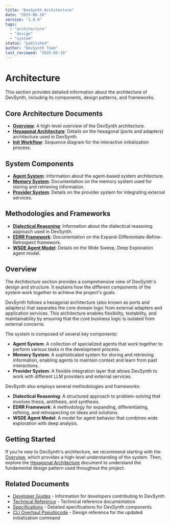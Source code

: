 ```yaml
---
title: "DevSynth Architecture"
date: "2025-06-16"
version: "1.0.0"
tags:
  - "architecture"
  - "design"
  - "system"
status: "published"
author: "DevSynth Team"
last_reviewed: "2025-06-16"
---
```


# Architecture

This section provides detailed information about the architecture of DevSynth, including its components, design patterns, and frameworks.

## Core Architecture Documents

- **[Overview](overview.md)**: A high-level overview of the DevSynth architecture.
- **[Hexagonal Architecture](hexagonal_architecture.md)**: Details on the hexagonal (ports and adapters) architecture used in DevSynth.
- **[Init Workflow](init_workflow.md)**: Sequence diagram for the interactive initialization process.

## System Components

- **[Agent System](agent_system.md)**: Information about the agent-based system architecture.
- **[Memory System](memory_system.md)**: Documentation on the memory system used for storing and retrieving information.
- **[Provider System](provider_system.md)**: Details on the provider system for integrating external services.

## Methodologies and Frameworks

- **[Dialectical Reasoning](dialectical_reasoning.md)**: Information about the dialectical reasoning approach used in DevSynth.
- **[EDRR Framework](edrr_framework.md)**: Documentation on the Expand-Differentiate-Refine-Retrospect framework.
- **[WSDE Agent Model](wsde_agent_model.md)**: Details on the Wide Sweep, Deep Exploration agent model.

## Overview

The Architecture section provides a comprehensive view of DevSynth's design and structure. It explains how the different components of the system work together to achieve the project's goals.

DevSynth follows a hexagonal architecture (also known as ports and adapters) that separates the core domain logic from external adapters and application services. This architecture enables flexibility, testability, and maintainability by ensuring that the core business logic is isolated from external concerns.

The system is composed of several key components:

- **Agent System**: A collection of specialized agents that work together to perform various tasks in the development process.
- **Memory System**: A sophisticated system for storing and retrieving information, enabling agents to maintain context and learn from past interactions.
- **Provider System**: A flexible integration layer that allows DevSynth to work with different LLM providers and external services.

DevSynth also employs several methodologies and frameworks:

- **Dialectical Reasoning**: A structured approach to problem-solving that involves thesis, antithesis, and synthesis.
- **EDRR Framework**: A methodology for expanding, differentiating, refining, and retrospecting on ideas and solutions.
- **WSDE Agent Model**: A model for agent behavior that combines wide exploration with deep analysis.

## Getting Started

If you're new to DevSynth's architecture, we recommend starting with the [Overview](overview.md), which provides a high-level understanding of the system. Then, explore the [Hexagonal Architecture](hexagonal_architecture.md) document to understand the fundamental design pattern used throughout the project.

## Related Documents

- [Developer Guides](../developer_guides/index.md) - Information for developers contributing to DevSynth
- [Technical Reference](../technical_reference/index.md) - Technical reference documentation
- [Specifications](../specifications/index.md) - Detailed specifications for DevSynth components
- [CLI Overhaul Pseudocode](../specifications/cli_overhaul_pseudocode.md) - Design reference for the updated initialization command
